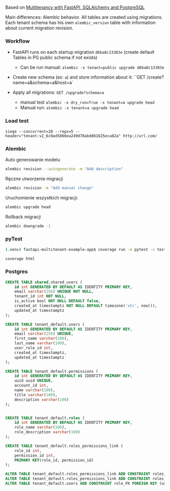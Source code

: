 Based on [Multitenancy with FastAPI, SQLAlchemy and PostgreSQL](https://mergeboard.com/blog/6-multitenancy-fastapi-sqlalchemy-postgresql/)

Main differences: Alembic behavior. All tables are created using migrations. Each tenant schema has his own `alembic_version` table with information about current migration revision.

### Workflow
 - FastAPI runs on each startup migration `d6ba8c13303e` (create default Tables in PG public schema if not exists)
   - Can be run manual: `alembic -x tenant=public upgrade d6ba8c13303e`

 - Create new schema (ex: `a`) and store information about it:  ``GET /create?name=a&schema=a&host=a`
 - Apply all migrations: `GET /upgrade?schema=a`
   - manual test `alembic -x dry_run=True -x tenant=a upgrade head`
   - Manual run: `alembic -x tenant=a upgrade head`

### Load test
```
siege --concurrent=20 --reps=5 --header="tenant:v2_6c0ad5866ea249d78abd861625eca82a" http://url.com/
```

### Alembic

Auto generowanie modelu
```bash
alembic revision --autogenerate -m "Add description"
```

Ręczne utworzenie migracji

```bash
alembic revision -m "Add manual change"
```



Uruchomienie wszystkich migracji:

```bash
alembic upgrade head
```

Rollback migracji 
```bash
alembic downgrade -1
```

### pyTest
```bash
(.venv) fastapi-multitenant-example-app$ coverage run -m pytest -v tests && coverage report -m
```

```bash
coverage html
```

### Postgres

```sql
CREATE TABLE shared.shared_users (
    id int GENERATED BY DEFAULT AS IDENTITY PRIMARY KEY,
    email varchar(256) UNIQUE NOT NULL,  
    tenant_id int NOT NULL,
	is_active bool NOT NULL DEFAULT false,
    created_at timestamptz NOT NULL DEFAULT timezone('utc', now()),
    updated_at timestamptz
);
```



```sql
CREATE TABLE tenant_default.users (
    id int GENERATED BY DEFAULT AS IDENTITY PRIMARY KEY,
    email varchar(256) UNIQUE,  
    first_name varchar(100),
    last_name varchar(100),
    user_role_id int,
    created_at timestamptz,
    updated_at timestamptz
);

CREATE TABLE tenant_default.permissions (
    id int GENERATED BY DEFAULT AS IDENTITY PRIMARY KEY,
    uuid uuid UNIQUE,
    account_id int,
    name varchar(100),
    title varchar(100),
    description varchar(100)
);


CREATE TABLE tenant_default.roles (
    id int GENERATED BY DEFAULT AS IDENTITY PRIMARY KEY,
    role_name varchar(100),
    role_description varchar(100)
);

CREATE TABLE tenant_default.roles_permissions_link (
    role_id int,
    permission_id int,
    PRIMARY KEY(role_id, permission_id)
);

ALTER TABLE tenant_default.roles_permissions_link ADD CONSTRAINT roles_permissions_link_fk FOREIGN KEY (permission_id) REFERENCES tenant_default.permissions(id);
ALTER TABLE tenant_default.roles_permissions_link ADD CONSTRAINT roles_permissions_link_fk_1 FOREIGN KEY (role_id) REFERENCES tenant_default.roles(id);
ALTER TABLE tenant_default.users ADD CONSTRAINT role_FK FOREIGN KEY (user_role_id) REFERENCES tenant_default.roles(id);
```

